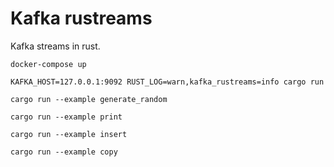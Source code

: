 # Kafka rustreams

Kafka streams in rust.

`docker-compose up`

`KAFKA_HOST=127.0.0.1:9092 RUST_LOG=warn,kafka_rustreams=info cargo run`

`cargo run --example generate_random`

`cargo run --example print`

`cargo run --example insert`

`cargo run --example copy`

